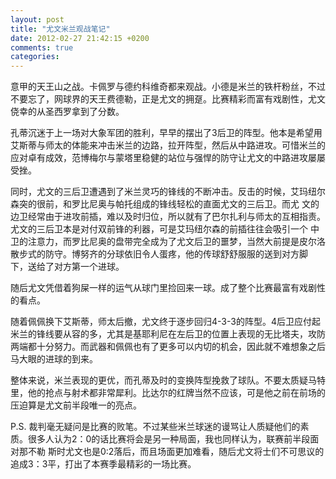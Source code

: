 ```yaml
---
layout: post
title: "尤文米兰观战笔记"
date: 2012-02-27 21:42:15 +0200
comments: true
categories: 
---
```



意甲的天王山之战。卡佩罗与德约科维奇都来观战。小德是米兰的铁杆粉丝，不过不要忘了，网球界的天王费德勒，正是尤文的拥趸。比赛精彩而富有戏剧性，尤文侥幸的从圣西罗拿到了分数。

孔蒂沉迷于上一场对大象军团的胜利，早早的摆出了3后卫的阵型。他本是希望用艾斯蒂与师太的体能来冲击米兰的边路，拉开阵型，然后从中路进攻。可惜米兰的应对卓有成效，范博梅尔与蒙塔里稳健的站位与强悍的防守让尤文的中路进攻屡屡受挫。

同时，尤文的三后卫遭遇到了米兰灵巧的锋线的不断冲击。反击的时候，艾玛纽尔森突的很前，和罗比尼奥与帕托组成的锋线轻松的直面尤文的三后卫。而尤 文的边卫经常由于进攻前插，难以及时归位，所以就有了巴尔扎利与师太的互相指责。尤文的三后卫本是对付双前锋的利器，可是艾玛纽尔森的前插往往会吸引一个 中卫的注意力，而罗比尼奥的盘带完全成为了尤文后卫的噩梦，当然大前提是皮尔洛散步式的防守。博努齐的分球依旧令人蛋疼，他的传球舒舒服服的送到对方脚 下，送给了对方第一个进球。

随后尤文凭借着狗屎一样的运气从球门里捡回来一球。成了整个比赛最富有戏剧性的看点。

随着佩佩换下艾斯蒂，师太后撤，尤文终于逐步回归4-3-3的阵型。4后卫应付起米兰的锋线要从容的多，尤其是基耶利尼在左后卫的位置上表现的无比塔夫，攻防两端都十分努力。而武器和佩佩也有了更多可以内切的机会，因此就不难想象之后马大眼的进球的到来。

整体来说，米兰表现的更优，而孔蒂及时的变换阵型挽救了球队。不要太质疑马特里，他的抢点与射术都非常犀利。比达尔的红牌当然不应该，可是他之前在前场的压迫算是尤文前半段唯一的亮点。

P.S. 裁判毫无疑问是比赛的败笔。不过某些米兰球迷的谩骂让人质疑他们的素质。很多人认为2：0的话比赛将会是另一种局面，我也同样认为，联赛前半段面对那不勒 斯时尤文也是0:2落后，而且场面更加难看，随后尤文将士们不可思议的追成3：3平，打出了本赛季最精彩的一场比赛。

